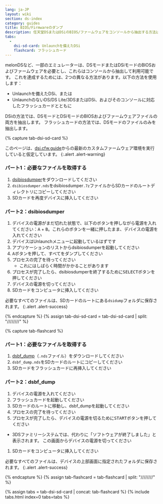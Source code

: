 ```yaml
---
lang: ja-JP
layout: wiki
section: ds-index
category: guides
title: BIOS/Firmwareのダンプ
description: 任天堂DSまたはDSiのBIOS/ファームウェアをコンソールから抽出する方法は何ですか
tabs:
  - 
    dsi-sd-card: Unlaunchを備えたDSi
    flashcard: フラッシュカード
---
```


melonDSなど、一部のエミュレーターは、DSモードまたはDSiモードのBIOSおよびファームウェアを必要とし、これらはコンソールから抽出して利用可能です。 これを達成するためには、2つの異なる方法があります。以下の方法を使用します：
- Unlaunchを備えたDSi、または
- UnlaunchのないDS/DS Lite/3DSまたはDSi、およびそのコンソールに対応したフラッシュカードとともに

DSiの方法では、DSモードとDSiモードのBIOSおよびファームウェアファイルの両方を抽出します。 フラッシュカードの方法では、DSモードのファイルのみを抽出します。

{% capture tab-dsi-sd-card %}

このページは、[dsi.cfw.guide](https://dsi.cfw.guide)からの最新のカスタムファームウェア環境を実行していると仮定しています。
{:.alert .alert-warning}

### パート1：必要なファイルを取得する

1. [dsibiosdumper](https://melonds.kuribo64.net/downloads/dsibiosdumper.7z)をダウンロードしてください
1. `dsibiosdumper.nds`をdsibiosdumper`.7z`ファイルからSDカードのルートディレクトリにコピーしてください
1. SDカードを再度デバイスに挿入してください

### パート2：dsibiosdumper
1. デバイスの電源がまだ切れた状態で、以下のボタンを押しながら電源を入れてください：<kbd class="face">A</kbd> + <kbd class="face">B</kbd>。これらのボタンを一緒に押したまま、デバイスの電源を入れてください
1. デバイスはUnlaunchメニューに起動しているはずです
1. アプリケーションのリストからdsibiosdumperを起動してください
1. <kbd class="face">A</kbd>ボタンを押して、すべてをダンプしてください
1. プロセスの完了を待ってください
    - これにはしばらく時間がかかることがあります
1. プロセスが完了したら、dsibiosdumperを終了するために<kbd>SELECT</kbd>ボタンを押してください
1. デバイスの電源を切ってください
1. SDカードをコンピュータに挿入してください

必要なすべてのファイルは、SDカードのルートにある`dsidump`フォルダに保存されます。
{:.alert .alert-success}

{% endcapture %}
{% assign tab-dsi-sd-card = tab-dsi-sd-card | split: "////////" %}

{% capture tab-flashcard %}

### パート1：必要なファイルを取得する

1. [dsbf_dump](https://github.com/DS-Homebrew/dsbf_dump/releases/latest)（`.nds`ファイル）をダウンロードしてください
1. `dsbf_dump.nds`をSDカードのルートにコピーしてください
1. SDカードをフラッシュカードに再挿入してください

### パート2：dsbf_dump
1. デバイスの電源を入れてください
1. フラッシュカードを起動してください
1. SDカードのルートに移動し、dsbf_dumpを起動してください
1. プロセスの完了を待ってください
1. プロセスが完了したら、デバイスの電源を切るために<kbd>START</kbd>ボタンを押してください
  - 3DSファミリーシステムでは、代わりに「ソフトウェアが終了しました」と表示されます。 この画面からデバイスの電源を切ってください
1. SDカードをコンピュータに挿入してください

必要なすべてのファイルは、デバイスの上部画面に指定されたフォルダに保存されます。
{:.alert .alert-success}

{% endcapture %}
{% assign tab-flashcard = tab-flashcard | split: "////////" %}

{% assign tabs = tab-dsi-sd-card | concat: tab-flashcard %}
{% include tabs.html index=0 tabs=tabs %}
